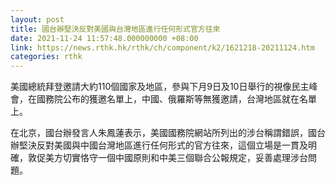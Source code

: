 ```yaml
---
layout: post
title: 國台辦堅決反對美國與台灣地區進行任何形式官方往來
date: 2021-11-24 11:57:48.000000000 +08:00
link: https://news.rthk.hk/rthk/ch/component/k2/1621218-20211124.htm
categories: rthk
---
```


美國總統拜登邀請大約110個國家及地區，參與下月9日及10日舉行的視像民主峰會，在國務院公布的獲邀名單上，中國、俄羅斯等無獲邀請，台灣地區就在名單上。

在北京，國台辦發言人朱鳳蓮表示，美國國務院網站所列出的涉台稱謂錯誤，國台辦堅決反對美國與中國台灣地區進行任何形式的官方往來，這個立場是一貫及明確，敦促美方切實恪守一個中國原則和中美三個聯合公報規定，妥善處理涉台問題。
